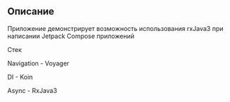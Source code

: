 ## Описание

Приложение демонстрирует возможность использования rxJava3 при написании Jetpack Compose приложений


Стек

Navigation - Voyager

DI - Koin

Async - RxJava3

